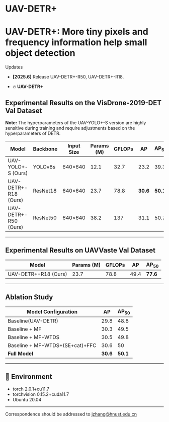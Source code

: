 # UAV-DETR+
# UAV-DETR+: More tiny pixels and frequency information help small object detection

Updates
- **[2025.6]**​ Release UAV-DETR+-R50, UAV-DETR+-R18.

  

- 🔥 ​**UAV-DETR+**



## Experimental Results on the VisDrone-2019-DET Val Dataset

**Note:** The hyperparameters of the UAV-YOLO+-S version are highly sensitive during training and require adjustments based on the hyperparameters of DETR.

| **Model**​            | **Backbone**​         | **Input Size**​ | **Params (M)**​ | **GFLOPs**​ | **AP**​  | **AP$_{50}$**​ |
|----------------------|---------------------|----------------|----------------|------------|---------|---------------|
| UAV-YOLO+-S (Ours) | YOLOv8s | 640×640        | 12.1      | 32.7  | 23.2 | 39.3      |
| UAV-DETR+-R18 (Ours) | ResNet18            | 640×640        | 23.7       | 78.8   | **30.6** | **50.1** |
| UAV-DETR+-R50 (Ours) | ResNet50            | 640×640        | 38.2       | 137   | 31.1 | 50.7 |

---

## Experimental Results on UAVVaste Val Dataset

| **Model**​            | **Params (M)**​ | **GFLOPs**​ | **AP**​ | **AP$_{50}$**​ |
| -------------------- | -------------- | ---------- | ------ | ------------- |
| UAV-DETR+-R18 (Ours) | 23.7           | 78.8       | 49.4   | **77.6**      |

---

## Ablation Study

| **Model Configuration**​ | **AP**​  | **AP$_{50}$**​ |
|-------------------------|---------|---------------|
| Baseline(UAV-DETR)      | 29.8 | 48.8      |
| Baseline + MF | 30.3 | 49.5      |
| Baseline + MF+WTDS | 30.5 | 49.8      |
| Baseline + MF+WTDS+(SE+cat)+FFC | 30.6 | 50        |
| **Full Model**​          | **30.6**​ | **50.1**​  |

---

## 📍 Environment
- torch 2.0.1+cu11.7 
- torchvision 0.15.2+cuda11.7 
- Ubuntu 20.04

---
Correspondence should be addressed to jzhang@hnust.edu.cn
